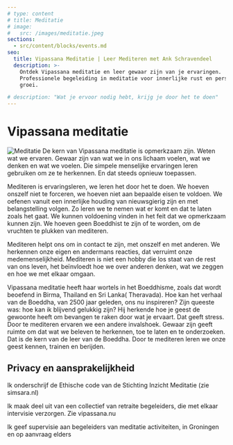 ```yaml
---
# type: content
# title: Meditatie
# image:
#   src: /images/meditatie.jpeg
sections:
  - src/content/blocks/events.md
seo:
  title: Vipassana Meditatie | Leer Mediteren met Ank Schravendeel
  description: >-
    Ontdek Vipassana meditatie en leer gewaar zijn van je ervaringen.
    Professionele begeleiding in meditatie voor innerlijke rust en persoonlijke
    groei.

# description: "Wat je ervoor nodig hebt, krijg je door het te doen"
---
```


# Vipassana meditatie

![Meditatie](/images/meditatie.jpeg)
De kern van Vipassana meditatie is opmerkzaam zijn. Weten wat we ervaren. Gewaar zijn van wat we in ons lichaam voelen, wat we denken en wat we voelen. Die simpele menselijke ervaringen leren gebruiken om ze te herkennen. En dat steeds opnieuw toepassen.

Mediteren is ervaringsleren, we leren het door het te doen. We hoeven onszelf niet te forceren, we hoeven niet aan bepaalde eisen te voldoen. We oefenen vanuit een innerlijke houding van nieuwsgierig zijn en met belangstelling volgen. Zo leren we te nemen wat er komt en dat te laten zoals het gaat. We kunnen voldoening vinden in het feit dat we opmerkzaam kunnen zijn. We hoeven geen Boeddhist te zijn of te worden, om de vruchten te plukken van mediteren.

Mediteren helpt ons om in contact te zijn, met onszelf en met anderen. We herkennen onze eigen en andermans reacties, dat verruimt onze medemenselijkheid. Mediteren is niet een hobby die los staat van de rest van ons leven, het beïnvloedt hoe we over anderen denken, wat we zeggen en hoe we met elkaar omgaan.

Vipassana meditatie heeft haar wortels in het Boeddhisme, zoals dat wordt beoefend in Birma, Thailand en Sri Lanka( Theravada). Hoe kan het verhaal van de Boeddha, van 2500 jaar geleden, ons nu inspireren? Zijn queeste was: hoe kan ik blijvend gelukkig zijn? Hij herkende hoe je geest de gewoonte heeft om bevangen te raken door wat je ervaart. Dat geeft stress. Door te mediteren ervaren we een andere invalshoek. Gewaar zijn geeft ruimte om dat wat we beleven te herkennen, toe te laten en te onderzoeken. Dat is de kern van de leer van de Boeddha. Door te mediteren leren we onze geest kennen, trainen en berijden.

## Privacy en aansprakelijkheid

Ik onderschrijf de Ethische code van de Stichting Inzicht Meditatie (zie simsara.nl)

Ik maak deel uit van een collectief van retraite begeleiders, die met elkaar intervisie verzorgen. Zie vipassana.nu

Ik geef supervisie aan begeleiders van meditatie activiteiten, in Groningen en op aanvraag elders
